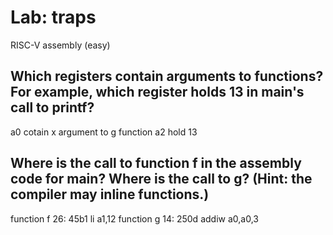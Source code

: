 # Lab: traps
RISC-V assembly (easy)
## Which registers contain arguments to functions? For example, which register holds 13 in main's call to printf?
a0 cotain x argument to g function
a2 hold 13
## Where is the call to function f in the assembly code for main? Where is the call to g? (Hint: the compiler may inline functions.)
function f
26:	45b1                	li	a1,12
function g
14:	250d                	addiw	a0,a0,3 